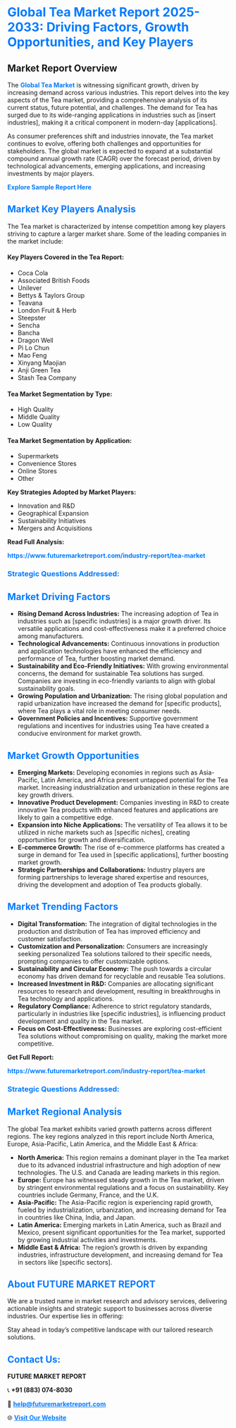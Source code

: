 <h1 style="color: #007BFF;">Global Tea Market Report 2025-2033: Driving Factors, Growth Opportunities, and Key Players</h1>

<section id="overview">
<h2>Market Report Overview</h2>
<p>The <a href="https://www.futuremarketreport.com/industry-report/tea-market" style="color: #007BFF; text-decoration: none;"><strong>Global Tea Market</strong></a> is witnessing significant growth, driven by increasing demand across various industries. This report delves into the key aspects of the Tea market, providing a comprehensive analysis of its current status, future potential, and challenges. The demand for Tea has surged due to its wide-ranging applications in industries such as [insert industries], making it a critical component in modern-day [applications].</p>
<p>As consumer preferences shift and industries innovate, the Tea market continues to evolve, offering both challenges and opportunities for stakeholders. The global market is expected to expand at a substantial compound annual growth rate (CAGR) over the forecast period, driven by technological advancements, emerging applications, and increasing investments by major players.</p>
</section>

<section id="overview">
<p><a href="https://www.futuremarketreport.com/request-sample/reportId=28566" style="color: #007BFF; text-decoration: none;"><strong>Explore Sample Report Here</strong></a></p>
</section>

<section id="key-players">
<h2 style="color: #007BFF;">Market Key Players Analysis</h2>
<p>The Tea market is characterized by intense competition among key players striving to capture a larger market share. Some of the leading companies in the market include:</p>
<h4>Key Players Covered in the Tea Report:</h4>
<ul><li>Coca Cola</li><li>Associated British Foods</li><li>Unilever</li><li>Bettys &amp; Taylors Group</li><li>Teavana</li><li>London Fruit &amp; Herb</li><li>Steepster</li><li>Sencha</li><li>Bancha</li><li>Dragon Well</li><li>Pi Lo Chun</li><li>Mao Feng</li><li>Xinyang Maojian</li><li>Anji Green Tea</li><li>Stash Tea Company</li></ul>
<h4>Tea Market Segmentation by Type:</h4>
<ul><li>High Quality</li><li>Middle Quality</li><li>Low Quality</li></ul>

<h4>Tea Market Segmentation by Application:</h4>
<ul><li>Supermarkets</li><li>Convenience Stores</li><li>Online Stores</li><li>Other</li></ul>
<p><strong>Key Strategies Adopted by Market Players:</strong></p>
<ul>
<li>Innovation and R&D</li>
<li>Geographical Expansion</li>
<li>Sustainability Initiatives</li>
<li>Mergers and Acquisitions</li>
</ul>
</section>

<section>
<p><strong>Read Full Analysis: </strong></p><a href="https://www.futuremarketreport.com/industry-report/tea-market" style="color: #007BFF; text-decoration: none;"><strong>https://www.futuremarketreport.com/industry-report/tea-market</strong></a>
<h3 style="color: #007BFF;">Strategic Questions Addressed:</h3>
</section>

<section id="driving-factors">
<h2 style="color: #007BFF;">Market Driving Factors</h2>
<ul>
<li><strong>Rising Demand Across Industries:</strong> The increasing adoption of Tea in industries such as [specific industries] is a major growth driver. Its versatile applications and cost-effectiveness make it a preferred choice among manufacturers.</li>
<li><strong>Technological Advancements:</strong> Continuous innovations in production and application technologies have enhanced the efficiency and performance of Tea, further boosting market demand.</li>
<li><strong>Sustainability and Eco-Friendly Initiatives:</strong> With growing environmental concerns, the demand for sustainable Tea solutions has surged. Companies are investing in eco-friendly variants to align with global sustainability goals.</li>
<li><strong>Growing Population and Urbanization:</strong> The rising global population and rapid urbanization have increased the demand for [specific products], where Tea plays a vital role in meeting consumer needs.</li>
<li><strong>Government Policies and Incentives:</strong> Supportive government regulations and incentives for industries using Tea have created a conducive environment for market growth.</li>
</ul>
</section>

<section id="growth-opportunities">
<h2 style="color: #007BFF;">Market Growth Opportunities</h2>
<ul>
<li><strong>Emerging Markets:</strong> Developing economies in regions such as Asia-Pacific, Latin America, and Africa present untapped potential for the Tea market. Increasing industrialization and urbanization in these regions are key growth drivers.</li>
<li><strong>Innovative Product Development:</strong> Companies investing in R&D to create innovative Tea products with enhanced features and applications are likely to gain a competitive edge.</li>
<li><strong>Expansion into Niche Applications:</strong> The versatility of Tea allows it to be utilized in niche markets such as [specific niches], creating opportunities for growth and diversification.</li>
<li><strong>E-commerce Growth:</strong> The rise of e-commerce platforms has created a surge in demand for Tea used in [specific applications], further boosting market growth.</li>
<li><strong>Strategic Partnerships and Collaborations:</strong> Industry players are forming partnerships to leverage shared expertise and resources, driving the development and adoption of Tea products globally.</li>
</ul>
</section>

<section id="trending-factors">
<h2 style="color: #007BFF;">Market Trending Factors</h2>
<ul>
<li><strong>Digital Transformation:</strong> The integration of digital technologies in the production and distribution of Tea has improved efficiency and customer satisfaction.</li>
<li><strong>Customization and Personalization:</strong> Consumers are increasingly seeking personalized Tea solutions tailored to their specific needs, prompting companies to offer customizable options.</li>
<li><strong>Sustainability and Circular Economy:</strong> The push towards a circular economy has driven demand for recyclable and reusable Tea solutions.</li>
<li><strong>Increased Investment in R&D:</strong> Companies are allocating significant resources to research and development, resulting in breakthroughs in Tea technology and applications.</li>
<li><strong>Regulatory Compliance:</strong> Adherence to strict regulatory standards, particularly in industries like [specific industries], is influencing product development and quality in the Tea market.</li>
<li><strong>Focus on Cost-Effectiveness:</strong> Businesses are exploring cost-efficient Tea solutions without compromising on quality, making the market more competitive.</li>
</ul>
</section>

<section>
<p><strong>Get Full Report: </strong></p><a href="https://www.futuremarketreport.com/industry-report/tea-market" style="color: #007BFF; text-decoration: none;"><strong>https://www.futuremarketreport.com/industry-report/tea-market</strong></a>
<h3 style="color: #007BFF;">Strategic Questions Addressed:</h3>
</section>


<section id="regional-analysis">
<h2 style="color: #007BFF;">Market Regional Analysis</h2>
<p>The global Tea market exhibits varied growth patterns across different regions. The key regions analyzed in this report include North America, Europe, Asia-Pacific, Latin America, and the Middle East & Africa:</p>
<ul>
<li><strong>North America:</strong> This region remains a dominant player in the Tea market due to its advanced industrial infrastructure and high adoption of new technologies. The U.S. and Canada are leading markets in this region.</li>
<li><strong>Europe:</strong> Europe has witnessed steady growth in the Tea market, driven by stringent environmental regulations and a focus on sustainability. Key countries include Germany, France, and the U.K.</li>
<li><strong>Asia-Pacific:</strong> The Asia-Pacific region is experiencing rapid growth, fueled by industrialization, urbanization, and increasing demand for Tea in countries like China, India, and Japan.</li>
<li><strong>Latin America:</strong> Emerging markets in Latin America, such as Brazil and Mexico, present significant opportunities for the Tea market, supported by growing industrial activities and investments.</li>
<li><strong>Middle East & Africa:</strong> The region’s growth is driven by expanding industries, infrastructure development, and increasing demand for Tea in sectors like [specific sectors].</li>
</ul>
</section>

<footer>
<h2 style="color: #007BFF;">About FUTURE MARKET REPORT</h2>
<p>We are a trusted name in market research and advisory services, delivering actionable insights and strategic support to businesses across diverse industries. Our expertise lies in offering:</p>

<p>Stay ahead in today’s competitive landscape with our tailored research solutions.</p>

<h2 style="color: #007BFF;">Contact Us:</h2>
<p><strong>FUTURE MARKET REPORT</strong></p>
<p>📞 <strong>+91 (883) 074-8030</strong></p>
<p>📧 <strong><a href="mailto:help@futuremarketreport.com" style="color: #007BFF;">help@futuremarketreport.com</a></strong></p>
<p>🌐 <strong><a href="https://www.futuremarketreport.com/" style="color: #007BFF;">Visit Our Website</a></strong></p>
</footer>